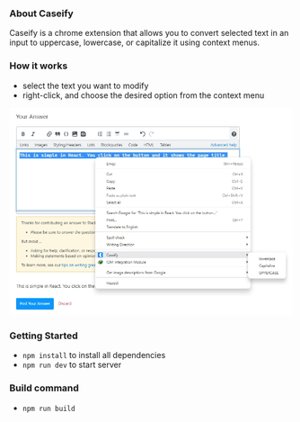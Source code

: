 ### About Caseify

Caseify is a chrome extension that allows you to convert selected text in an input to uppercase, lowercase, or capitalize it using context menus.

### How it works

- select the text you want to modify
- right-click, and choose the desired option from the context menu

![Caseify Image](https://raw.githubusercontent.com/babadinho/caseify/main/src/images/caseify.jpg)

### Getting Started

- `npm install` to install all dependencies
- `npm run dev` to start server

### Build command

- `npm run build`
